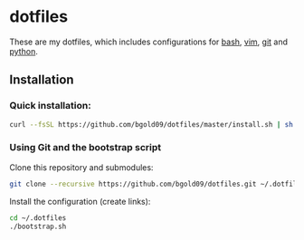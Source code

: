 # dotfiles

These are my dotfiles, which includes configurations for [bash], [vim], [git] and [python].

[bash]: https://www.gnu.org/software/bash/bash.html
[vim]: http://www.vim.org
[git]: http://git-scm.com 
[python]: http://www.python.org

## Installation

### Quick installation:

```sh
curl --fsSL https://github.com/bgold09/dotfiles/master/install.sh | sh
```

### Using Git and the bootstrap script

Clone this repository and submodules:

```sh
git clone --recursive https://github.com/bgold09/dotfiles.git ~/.dotfiles 
```

Install the configuration (create links):

```sh
cd ~/.dotfiles
./bootstrap.sh
```

